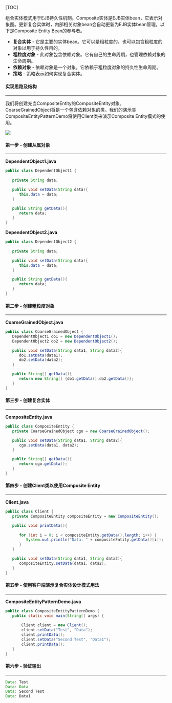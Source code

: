 [TOC]

组合实体模式用于EJB持久性机制。Composite实体是EJB实体bean，它表示对象图。更新复合实体时，内部相关对象bean会自动更新为EJB实体bean管理。以下是Composite Entity Bean的参与者。

- **复合实体** - 它是主要的实体bean。它可以是粗粒度的，也可以包含粗粒度的对象以用于持久性目的。
- **粗粒度对象** - 此对象包含依赖对象。它有自己的生命周期，也管理依赖对象的生命周期。
- **依赖对象** - 依赖对象是一个对象，它依赖于粗粒度对象的持久性生命周期。
- **策略** - 策略表示如何实现复合实体。

####  实现思路及结构

---

我们将创建充当CompositeEntity的CompositeEntity对象。CoarseGrainedObject将是一个包含依赖对象的类。我们的演示类CompositeEntityPatternDemo将使用Client类来演示Composite Entity模式的使用。

![](http://qingbooks.oss-cn-beijing.aliyuncs.com/projects/java_design_pattern/157c6584db184152.png)

####  第一步 - 创建从属对象

---

**DependentObject1.java**

```java
public class DependentObject1 {
	
   private String data;

   public void setData(String data){
      this.data = data; 
   } 

   public String getData(){
      return data;
   }
}
```

**DependentObject2.java**

```java
public class DependentObject2 {
	
   private String data;

   public void setData(String data){
      this.data = data; 
   } 

   public String getData(){
      return data;
   }
}
```

####  第二步 - 创建粗粒度对象

---

**CoarseGrainedObject.java**

```java
public class CoarseGrainedObject {
   DependentObject1 do1 = new DependentObject1();
   DependentObject2 do2 = new DependentObject2();

   public void setData(String data1, String data2){
      do1.setData(data1);
      do2.setData(data2);
   }

   public String[] getData(){
      return new String[] {do1.getData(),do2.getData()};
   }
}
```

#### 第三步 - 创建复合实体

---

**CompositeEntity.java**

```java
public class CompositeEntity {
   private CoarseGrainedObject cgo = new CoarseGrainedObject();

   public void setData(String data1, String data2){
      cgo.setData(data1, data2);
   }

   public String[] getData(){
      return cgo.getData();
   }
}
```

#### 第四步 - 创建Client类以使用Composite Entity

---

**Client.java**

```java
public class Client {
   private CompositeEntity compositeEntity = new CompositeEntity();

   public void printData(){
   
      for (int i = 0; i < compositeEntity.getData().length; i++) {
         System.out.println("Data: " + compositeEntity.getData()[i]);
      }
   }

   public void setData(String data1, String data2){
      compositeEntity.setData(data1, data2);
   }
}
```

#### 第五步 - 使用客户端演示复合实体设计模式用法

---

**CompositeEntityPatternDemo.java**

```java
public class CompositeEntityPatternDemo {
   public static void main(String[] args) {
   
       Client client = new Client();
       client.setData("Test", "Data");
       client.printData();
       client.setData("Second Test", "Data1");
       client.printData();
   }
}
```

#### 第六步 - 验证输出

---

```java
Data: Test
Data: Data
Data: Second Test
Data: Data1
```

